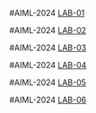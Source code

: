 #AIML-2024
[LAB-01](https://github.com/kushiraj18/KUSHIRAJ.git)

#AIML-2024
[LAB-02](https://github.com/kushiraj18/KUSHIRAJ.git)

#AIML-2024
[LAB-03](https://github.com/kushiraj18/KUSHIRAJ.git)

#AIML-2024
[LAB-04](https://github.com/kushiraj18/KUSHIRAJ.git)

#AIML-2024
[LAB-05](https://github.com/kushiraj18/KUSHIRAJ.git)

#AIML-2024
[LAB-06](https://github.com/kushiraj18/KUSHIRAJ.git)
